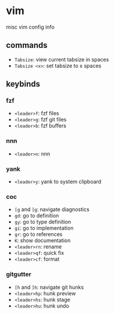 # vim

misc vim config info

## commands

* `Tabsize`: view current tabsize in spaces
* `Tabsize <x>`: set tabsize to x spaces

## keybinds

### fzf

* `<leader>f`: fzf files
* `<leader>g`: fzf git files
* `<leader>b`: fzf buffers

### nnn

* `<leader>n`: nnn

### yank

* `<leader>y`: yank to system clipboard

### coc

* `[g` and `]g`: navigate diagnostics
* `gd`: go to definition
* `gy`: go to type definition
* `gi`: go to implementation
* `gr`: go to references
* `K`: show documentation
* `<leader>rn`: rename
* `<leader>qf`: quick fix
* `<leader>cf`: format

### gitgutter

* `[h` and `]h`: navigate git hunks
* `<leader>hp`: hunk preview
* `<leader>hs`: hunk stage
* `<leader>hu`: hunk undo

